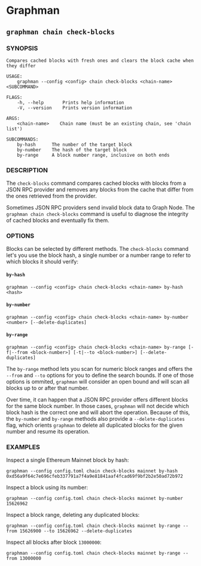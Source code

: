 # Graphman

## `graphman chain check-blocks`

### SYNOPSIS

    Compares cached blocks with fresh ones and clears the block cache when they differ

    USAGE:
        graphman --config <config> chain check-blocks <chain-name> <SUBCOMMAND>

    FLAGS:
        -h, --help       Prints help information
        -V, --version    Prints version information

    ARGS:
        <chain-name>    Chain name (must be an existing chain, see 'chain list')

    SUBCOMMANDS:
        by-hash      The number of the target block
        by-number    The hash of the target block
        by-range     A block number range, inclusive on both ends


<a id="org1502d78"></a>

### DESCRIPTION

The `check-blocks` command compares cached blocks with blocks from a JSON RPC provider and removes any blocks
from the cache that differ from the ones retrieved from the provider.

Sometimes JSON RPC providers send invalid block data to Graph Node. The `graphman chain check-blocks` command
is useful to diagnose the integrity of cached blocks and eventually fix them.


<a id="orga828a21"></a>

### OPTIONS

Blocks can be selected by different methods. The `check-blocks` command let's you use the block hash, a single
number or a number range to refer to which blocks it should verify:


<a id="orgc39ca48"></a>

#### `by-hash`

    graphman --config <config> chain check-blocks <chain-name> by-hash <hash>


<a id="orge321cf1"></a>

#### `by-number`

    graphman --config <config> chain check-blocks <chain-name> by-number <number> [--delete-duplicates]


<a id="org1506dd9"></a>

#### `by-range`

    graphman --config <config> chain check-blocks <chain-name> by-range [-f|--from <block-number>] [-t|--to <block-number>] [--delete-duplicates]

The `by-range` method lets you scan for numeric block ranges and offers the `--from` and `--to` options for
you to define the search bounds. If one of those options is ommited, `graphman` will consider an open bound
and will scan all blocks up to or after that number.

Over time, it can happen that a JSON RPC provider offers different blocks for the same block number. In those
cases, `graphman` will not decide which block hash is the correct one and will abort the operation. Because of
this, the `by-number` and `by-range` methods also provide a `--delete-duplicates` flag, which orients
`graphman` to delete all duplicated blocks for the given number and resume its operation.


<a id="org6b71975"></a>

### EXAMPLES

Inspect a single Ethereum Mainnet block by hash:

    graphman --config config.toml chain check-blocks mainnet by-hash 0xd56a9f64c7e696cfeb337791a7f4a9e81841aaf4fcad69f9bf2b2e50ad72b972

Inspect a block using its number:

    graphman --config config.toml chain check-blocks mainnet by-number 15626962

Inspect a block range, deleting any duplicated blocks:

    graphman --config config.toml chain check-blocks mainnet by-range --from 15626900 --to 15626962 --delete-duplicates

Inspect all blocks after block `13000000`:

    graphman --config config.toml chain check-blocks mainnet by-range --from 13000000
